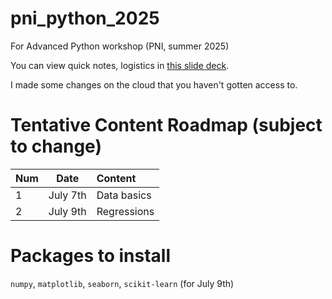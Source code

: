 # pni_python_2025
For Advanced Python workshop (PNI, summer 2025)

You can view quick notes, logistics in [this slide deck](https://tinyurl.com/PNIadvPY).

I made some changes on the cloud that you haven't gotten access to.

# Tentative Content Roadmap (subject to change)
|  Num   | Date |  Content |
| :-------- | ------- | :-------- |
| 1  | July 7th | Data basics 
| 2  | July 9th | Regressions

# Packages to install
`numpy`, `matplotlib`, `seaborn`, `scikit-learn` (for July 9th)
